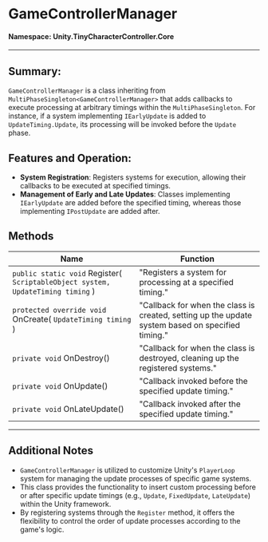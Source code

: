 ﻿# GameControllerManager

#### **Namespace**: Unity.TinyCharacterController.Core
---

## Summary:
`GameControllerManager` is a class inheriting from `MultiPhaseSingleton<GameControllerManager>` that adds callbacks to execute processing at arbitrary timings within the `MultiPhaseSingleton`. For instance, if a system implementing `IEarlyUpdate` is added to `UpdateTiming.Update`, its processing will be invoked before the `Update` phase.

## Features and Operation:
- **System Registration**: Registers systems for execution, allowing their callbacks to be executed at specified timings.
- **Management of Early and Late Updates**: Classes implementing `IEarlyUpdate` are added before the specified timing, whereas those implementing `IPostUpdate` are added after.

## Methods
| Name | Function |
|------------------|------|
|  ``public static void`` Register( ``ScriptableObject system, UpdateTiming timing`` )  | "Registers a system for processing at a specified timing." |
|  ``protected override void`` OnCreate( ``UpdateTiming timing`` )  | "Callback for when the class is created, setting up the update system based on specified timing." |
|  ``private void`` OnDestroy()  | "Callback for when the class is destroyed, cleaning up the registered systems." |
|  ``private void`` OnUpdate()  | "Callback invoked before the specified update timing." |
|  ``private void`` OnLateUpdate()  | "Callback invoked after the specified update timing." |

---
## Additional Notes
- `GameControllerManager` is utilized to customize Unity's `PlayerLoop` system for managing the update processes of specific game systems.
- This class provides the functionality to insert custom processing before or after specific update timings (e.g., `Update`, `FixedUpdate`, `LateUpdate`) within the Unity framework.
- By registering systems through the `Register` method, it offers the flexibility to control the order of update processes according to the game's logic.
